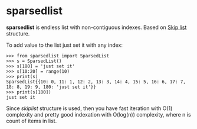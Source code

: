 # sparsedlist

**sparsedlist** is endless list with non-contiguous indexes. Based on [Skip list](https://en.wikipedia.org/wiki/Skip_list) structure.

To add value to the list just set it with any index:

```
>>> from sparsedlist import SparsedList
>>> s = SparsedList()
>>> s[180] = 'just set it'
>>> s[10:20] = range(10)
>>> print(s)
SparsedList{{10: 0, 11: 1, 12: 2, 13: 3, 14: 4, 15: 5, 16: 6, 17: 7, 18: 8, 19: 9, 180: 'just set it'}}
>>> print(s[180])
just set it
```

Since *skiplist* structure is used, then you have fast iteration with O(1) complexity and pretty good indexation with O(log(n)) complexity, where n is count of items in list.